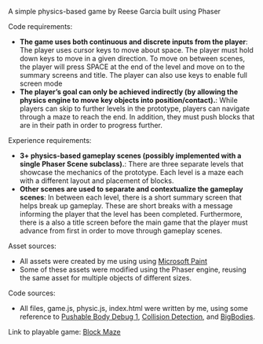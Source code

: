 A simple physics-based game by Reese Garcia built using Phaser

Code requirements:
- **The game uses both continuous and discrete inputs from the player**: The player uses cursor keys to move about space. The player must hold down keys to move in a given direction. To move on between scenes, the player will press SPACE at the end of the level and move on to the summary screens and title. The player can also use keys to enable full screen mode
- **The player’s goal can only be achieved indirectly (by allowing the physics engine to move key objects into position/contact).**: While players can skip to further levels in the prototype, players can navigate through a maze to reach the end. In addition, they must push blocks that are in their path in order to progress further.

Experience requirements:
- **3+ physics-based gameplay scenes (possibly implemented with a single Phaser Scene subclass).**: There are three separate levels that showcase the mechanics of the prototype. Each level is a maze each with a different layout and placement of blocks.
- **Other scenes are used to separate and contextualize the gameplay scenes**: In between each level, there is a short summary screen that helps break up gameplay. These are short breaks with a message informing the player that the level has been completed. Furthermore, there is a also a title screen before the main game that the player must advance from first in order to move through gameplay scenes.

Asset sources:
- All assets were created by me using using [Microsoft Paint](https://apps.microsoft.com/store/detail/paint/9PCFS5B6T72H)
- Some of these assets were modified using the Phaser engine, reusing the same asset for multiple objects of different sizes.

Code sources:
- All files, game.js, physic.js, index.html were written by me, using some reference to [Pushable Body Debug 1](https://labs.phaser.io/view.html?src=src/physics/arcade/pushable%20body%20debug%201.js), [Collision Detection](https://labs.phaser.io/view.html?src=src/physics/arcade/collision%20direction.js), and [BigBodies](https://github.com/nathanaltice/BigBodies/blob/master/src/scenes/HoneySpider.js).

Link to playable game:
[Block Maze](https://remogarc.github.io/D3-Physics-Prototype/)
